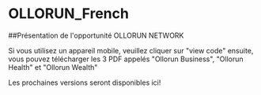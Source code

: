 # OLLORUN_French
##Présentation de l'opportunité OLLORUN NETWORK

Si vous utilisez un appareil mobile, veuillez cliquer sur "view code" ensuite, vous pouvez télécharger les 3 PDF appelés "Ollorun Business", "Ollorun Health" et "Ollorun Wealth"
 
 
 Les prochaines versions seront disponibles ici!
